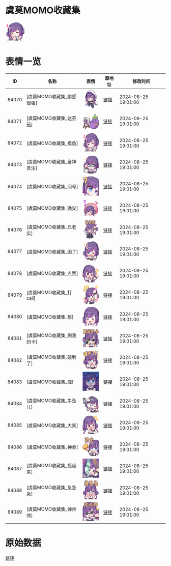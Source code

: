 # 虞莫MOMO收藏集

<img src="./cover.png" height="60" alt="cover" />

# 表情一览

|ID|名称|表情|源地址|修改时间|
|----|----|----|----|----|
|84070|[虞莫MOMO收藏集_偷感很强]|<img src="./pic/084070_%5B虞莫MOMO收藏集_偷感很强%5D.png" height="60" alt="偷感很强"/>|[链接](https://i0.hdslb.com/bfs/garb/1451c204b9e62244e7faace6f80a05d96c318820.png)|2024-08-25 19:01:00|
|84071|[虞莫MOMO收藏集_达芬茄]|<img src="./pic/084071_%5B虞莫MOMO收藏集_达芬茄%5D.png" height="60" alt="达芬茄"/>|[链接](https://i0.hdslb.com/bfs/garb/ac08cdaddbc88799f1aac0d6213d482910fb1774.png)|2024-08-25 19:01:00|
|84072|[虞莫MOMO收藏集_摸鱼]|<img src="./pic/084072_%5B虞莫MOMO收藏集_摸鱼%5D.png" height="60" alt="摸鱼"/>|[链接](https://i0.hdslb.com/bfs/garb/b92e8b1cfcb55b24c57cd1b6133522b5ba9be0fe.png)|2024-08-25 19:01:00|
|84073|[虞莫MOMO收藏集_全神贯注]|<img src="./pic/084073_%5B虞莫MOMO收藏集_全神贯注%5D.png" height="60" alt="全神贯注"/>|[链接](https://i0.hdslb.com/bfs/garb/d462f4603dc94c66e88a7620b39331f760ee47ff.png)|2024-08-25 19:01:00|
|84074|[虞莫MOMO收藏集_问号]|<img src="./pic/084074_%5B虞莫MOMO收藏集_问号%5D.png" height="60" alt="问号"/>|[链接](https://i0.hdslb.com/bfs/garb/37638b4023ed23ae03b549de1b8f06f6733f4e86.png)|2024-08-25 19:01:00|
|84075|[虞莫MOMO收藏集_晚安]|<img src="./pic/084075_%5B虞莫MOMO收藏集_晚安%5D.png" height="60" alt="晚安"/>|[链接](https://i0.hdslb.com/bfs/garb/c67ceb0535b43df0af8f27a067369c8ee3a4d288.png)|2024-08-25 19:01:00|
|84076|[虞莫MOMO收藏集_已老实]|<img src="./pic/084076_%5B虞莫MOMO收藏集_已老实%5D.png" height="60" alt="已老实"/>|[链接](https://i0.hdslb.com/bfs/garb/25a0a1dd561a642657caa09c795cf621df176460.png)|2024-08-25 19:01:00|
|84077|[虞莫MOMO收藏集_困了]|<img src="./pic/084077_%5B虞莫MOMO收藏集_困了%5D.png" height="60" alt="困了"/>|[链接](https://i0.hdslb.com/bfs/garb/2e8b6c8bed9c3a3b6a4f77ea79f6b5fe3ae07f15.png)|2024-08-25 19:01:00|
|84078|[虞莫MOMO收藏集_点赞]|<img src="./pic/084078_%5B虞莫MOMO收藏集_点赞%5D.png" height="60" alt="点赞"/>|[链接](https://i0.hdslb.com/bfs/garb/67d87345898e6b48091ea9dc763ff4535257061c.png)|2024-08-25 19:01:00|
|84079|[虞莫MOMO收藏集_打call]|<img src="./pic/084079_%5B虞莫MOMO收藏集_打call%5D.png" height="60" alt="打call"/>|[链接](https://i0.hdslb.com/bfs/garb/c262c9648458acbac3f110a384bb915c62808584.png)|2024-08-25 19:01:00|
|84080|[虞莫MOMO收藏集_憨]|<img src="./pic/084080_%5B虞莫MOMO收藏集_憨%5D.png" height="60" alt="憨"/>|[链接](https://i0.hdslb.com/bfs/garb/a7af24641bf5a9b0ede4ba0eefc80168e88fc04c.png)|2024-08-25 19:01:00|
|84081|[虞莫MOMO收藏集_刷我的卡]|<img src="./pic/084081_%5B虞莫MOMO收藏集_刷我的卡%5D.png" height="60" alt="刷我的卡"/>|[链接](https://i0.hdslb.com/bfs/garb/95002eee28f67fafecd93f3a10c5e200ef7a1b4c.png)|2024-08-25 19:01:00|
|84082|[虞莫MOMO收藏集_磕到了]|<img src="./pic/084082_%5B虞莫MOMO收藏集_磕到了%5D.png" height="60" alt="磕到了"/>|[链接](https://i0.hdslb.com/bfs/garb/450610c1ae607cc4eed98205f1e78bf872e3c334.png)|2024-08-25 19:01:00|
|84083|[虞莫MOMO收藏集_拽]|<img src="./pic/084083_%5B虞莫MOMO收藏集_拽%5D.png" height="60" alt="拽"/>|[链接](https://i0.hdslb.com/bfs/garb/34e4a7f7ff10d9bdd3376467fec126d756f02901.png)|2024-08-25 19:01:00|
|84084|[虞莫MOMO收藏集_牛劲儿]|<img src="./pic/084084_%5B虞莫MOMO收藏集_牛劲儿%5D.png" height="60" alt="牛劲儿"/>|[链接](https://i0.hdslb.com/bfs/garb/aa346dcfea30df5205552f3b796b74750c0265b0.png)|2024-08-25 19:01:00|
|84085|[虞莫MOMO收藏集_大笑]|<img src="./pic/084085_%5B虞莫MOMO收藏集_大笑%5D.png" height="60" alt="大笑"/>|[链接](https://i0.hdslb.com/bfs/garb/46eb9cc8bf5541e40b1ed608d73e1fa03b7cc998.png)|2024-08-25 19:01:00|
|84086|[虞莫MOMO收藏集_神金]|<img src="./pic/084086_%5B虞莫MOMO收藏集_神金%5D.png" height="60" alt="神金"/>|[链接](https://i0.hdslb.com/bfs/garb/e3f5f150b4daf0977240e08f5044af559fae0850.png)|2024-08-25 19:01:00|
|84087|[虞莫MOMO收藏集_摇起来]|<img src="./pic/084087_%5B虞莫MOMO收藏集_摇起来%5D.png" height="60" alt="摇起来"/>|[链接](https://i0.hdslb.com/bfs/garb/e9fc466c012c094e13809e99cd97a29b88616ae3.png)|2024-08-25 19:01:00|
|84088|[虞莫MOMO收藏集_急急急]|<img src="./pic/084088_%5B虞莫MOMO收藏集_急急急%5D.png" height="60" alt="急急急"/>|[链接](https://i0.hdslb.com/bfs/garb/04a336f0991152a48f876df598df69095769737b.png)|2024-08-25 19:01:00|
|84089|[虞莫MOMO收藏集_帅帅帅]|<img src="./pic/084089_%5B虞莫MOMO收藏集_帅帅帅%5D.png" height="60" alt="帅帅帅"/>|[链接](https://i0.hdslb.com/bfs/garb/7356a042a41c4150e85c187e2914c35cae0ba01c.png)|2024-08-25 19:01:00|

# 原始数据

[跳转](./raw.json)


